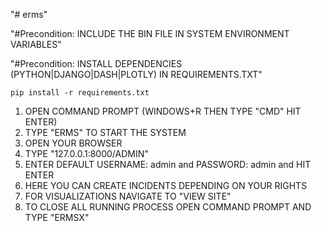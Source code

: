 "# erms" 

"#Precondition: INCLUDE THE BIN FILE IN SYSTEM ENVIRONMENT VARIABLES"

"#Precondition: INSTALL DEPENDENCIES (PYTHON|DJANGO|DASH|PLOTLY) IN REQUIREMENTS.TXT"

`pip install -r requirements.txt`  
1. OPEN COMMAND PROMPT (WINDOWS+R THEN TYPE "CMD" HIT ENTER)
2. TYPE "ERMS" TO START THE SYSTEM
3. OPEN YOUR BROWSER
4. TYPE "127.0.0.1:8000/ADMIN"
5. ENTER DEFAULT USERNAME: admin and PASSWORD: admin and HIT ENTER
6. HERE YOU CAN CREATE INCIDENTS DEPENDING ON YOUR RIGHTS
7. FOR VISUALIZATIONS NAVIGATE TO "VIEW SITE"
8. TO CLOSE ALL RUNNING PROCESS OPEN COMMAND PROMPT AND TYPE "ERMSX"
